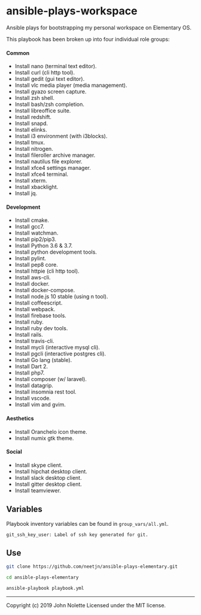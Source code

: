 # ansible-plays-workspace

Ansible plays for bootstrapping my personal workspace on Elementary OS.

This playbook has been broken up into four individual role groups:

#### Common

* Install nano (terminal text editor).
* Install curl (cli http tool).
* Install gedit (gui text editor).
* Install vlc media player (media management).
* Install gyazo screen capture.
* Install zsh shell.
* Install bash/zsh completion.
* Install libreoffice suite.
* Install redshift.
* Install snapd.
* Install elinks.
* Install i3 environment (with i3blocks).
* Install tmux.
* Install nitrogen.
* Install fileroller archive manager.
* Install nautilus file explorer.
* Install xfce4 settings manager.
* Install xfce4 terminal.
* Install xterm.
* Install xbacklight.
* Install jq.

#### Development

* Install cmake.
* Install gcc7.
* Install watchman.
* Install pip2/pip3.
* Install Python 3.6 & 3.7.
* Install python development tools.
* Install pylint.
* Install pep8 core.
* Install httpie (cli http tool).
* Install aws-cli.
* Install docker.
* Install docker-compose.
* Install node.js 10 stable (using n tool).
* Install coffeescript.
* Install webpack.
* Install firebase tools.
* Install ruby.
* Install ruby dev tools.
* Install rails.
* Install travis-cli.
* Install mycli (interactive mysql cli).
* Install pgcli (interactive postgres cli).
* Install Go lang (stable).
* Install Dart 2.
* Install php7.
* Install composer (w/ laravel).
* Install datagrip.
* Install insomnia rest tool.
* Install vscode.
* Install vim and gvim.

#### Aesthetics

* Install Oranchelo icon theme.
* Install numix gtk theme.

#### Social

* Install skype client.
* Install hipchat desktop client.
* Install slack desktop client.
* Install gitter desktop client.
* Install teamviewer.

## Variables

Playbook inventory variables can be found in `group_vars/all.yml`.

    git_ssh_key_user: Label of ssh key generated for git.

## Use

```sh
git clone https://github.com/neetjn/ansible-plays-elementary.git

cd ansible-plays-elementary

ansible-playbook playbook.yml
```

---

Copyright (c) 2019 John Nolette Licensed under the MIT license.
